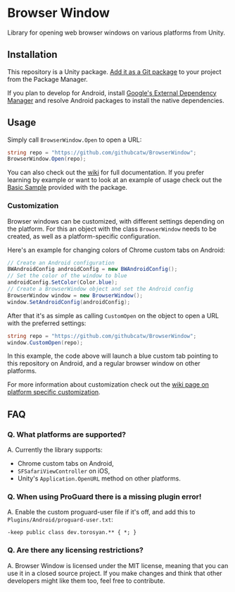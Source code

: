 # Browser Window
Library for opening web browser windows on various platforms from Unity.

## Installation
This repository is a Unity package. [Add it as a Git package](https://docs.unity3d.com/Manual/upm-ui-giturl.html) to your project from the Package Manager.

If you plan to develop for Android, install [Google's External Dependency Manager](https://github.com/googlesamples/unity-jar-resolver) and resolve Android packages to install the native dependencies.

## Usage
Simply call `BrowserWindow.Open` to open a URL:
```c#
string repo = "https://github.com/githubcatw/BrowserWindow";
BrowserWindow.Open(repo);
```
You can also check out the [wiki](https://github.com/githubcatw/BrowserWindow/wiki) for full documentation. If you prefer learning by example or want to look at an example of usage check out the [Basic Sample](https://github.com/githubcatw/BrowserWindow/tree/main/Samples~/BWSample) provided with the package.

### Customization
Browser windows can be customized, with different settings depending on the platform. For this an object with the class `BrowserWindow` needs to be created, as well as a platform-specific configuration.

Here's an example for changing colors of Chrome custom tabs on Android:
```c#
// Create an Android configuration
BWAndroidConfig androidConfig = new BWAndroidConfig();
// Set the color of the window to blue
androidConfig.SetColor(Color.blue);
// Create a BrowserWindow object and set the Android config
BrowserWindow window = new BrowserWindow();
window.SetAndroidConfig(androidConfig);
```

After that it's as simple as calling `CustomOpen` on the object to open a URL with the preferred settings:
```c#
string repo = "https://github.com/githubcatw/BrowserWindow";
window.CustomOpen(repo);
```

In this example, the code above will launch a blue custom tab pointing to this repository on Android, and a regular browser window on other platforms.

For more information about customization check out the [wiki page on platform specific customization](https://github.com/githubcatw/BrowserWindow/wiki/Platform-specific-customization).

## FAQ

### Q. What platforms are supported?
A. Currently the library supports:
- Chrome custom tabs on Android,
- `SFSafariViewController` on iOS,
- Unity's `Application.OpenURL` method on other platforms.

### Q. When using ProGuard there is a missing plugin error!
A. Enable the custom proguard-user file if it's off, and add this to `Plugins/Android/proguard-user.txt`:
```
-keep public class dev.torosyan.** { *; }
```

### Q. Are there any licensing restrictions?
A. Browser Window is licensed under the MIT license, meaning that you can use it in a closed source project. If you make changes and think that other developers might like them too, feel free to contribute.
